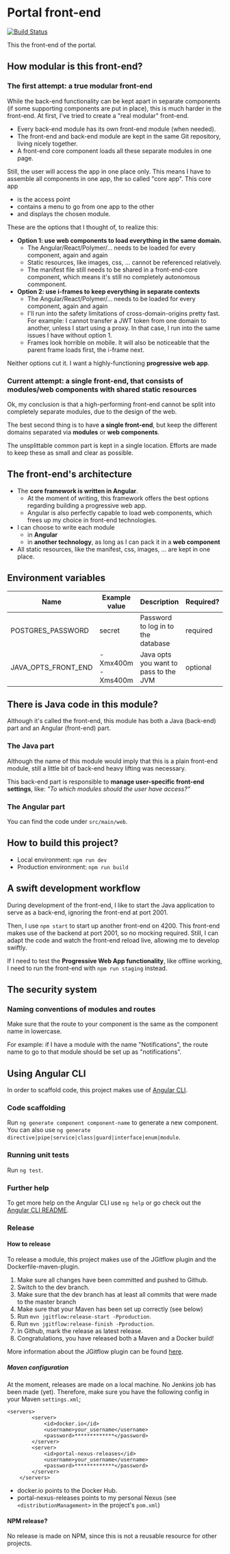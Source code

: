 # Portal front-end
[![Build Status](https://server.stijnhooft.be/jenkins/buildStatus/icon?job=portal-front-end/master)](https://server.stijnhooft.be/jenkins/job/portal-front-end/job/master/)

This the front-end of the portal.

## How modular is this front-end?

### The first attempt: a true modular front-end
While the back-end functionality can be kept apart in separate components (if some supporting components are put in place), this is much harder in the front-end.
At first, I've tried to create a "real modular" front-end. 

* Every back-end module has its own front-end module (when needed).
* The front-end and back-end module are kept in the same Git repository, living nicely together.
* A front-end core component loads all these separate modules in one page.

Still, the user will access the app in one place only. This means I have to assemble all components in one app, the so called "core app".
This core app 
* is the access point
* contains a menu to go from one app to the other
* and displays the chosen module.

These are the options that I thought of, to realize this:

* **Option 1: use web components to load everything in the same domain.**
    * The Angular/React/Polymer/... needs to be loaded for every component, again and again
    * Static resources, like images, css, ... cannot be referenced relatively.
    * The manifest file still needs to be shared in a front-end-core component, which means it's still no completely autonomous commponent.
* **Option 2: use i-frames to keep everything in separate contexts**
    * The Angular/React/Polymer/... needs to be loaded for every component, again and again
    * I'll run into the safety limitations of cross-domain-origins pretty fast. For example: I cannot transfer a JWT token from one domain to another, unless I start using a proxy. In that case, I run into the same issues I have without option 1.
    * Frames look horrible on mobile. It will also be noticeable that the parent frame loads first, the i-frame next.

Neither options cut it. I want a highly-functioning **progressive web app**. 

### Current attempt: a single front-end, that consists of modules/web components with shared static resources
Ok, my conclusion is that a high-performing front-end cannot be split into completely separate modules, due to the design of the web.

The best second thing is to have **a single front-end**, but keep the different domains separated via **modules** or **web components**.

The unsplittable common part is kept in a single location. Efforts are made to keep these as small and clear as possible.

## The front-end's architecture
* The **core framework is written in Angular**.
    * At the moment of writing, this framework offers the best options regarding building a progressive web app.
    * Angular is also perfectly capable to load web components, which frees up my choice in front-end technologies.
* I can choose to write each module
    * in **Angular**
    * in **another technology**, as long as I can pack it in a **web component**
* All static resources, like the manifest, css, images, ... are kept in one place.

## Environment variables
| Name                | Example value     | Description                           | Required? |
|---------------------|-------------------|---------------------------------------|-----------|
| POSTGRES_PASSWORD   | secret            | Password to log in to the database    | required  |
| JAVA_OPTS_FRONT_END | -Xmx400m -Xms400m | Java opts you want to pass to the JVM | optional  |



## There is Java code in this module?
Although it's called the front-end, this module has both a Java (back-end) part and an Angular (front-end) part.

### The Java part
Although the name of this module would imply that this is a plain front-end module, still a little bit of back-end heavy lifting was necessary.

This back-end part is responsible to **manage user-specific front-end settings**, like: *"To which modules should the user have access?"*

### The Angular part

You can find the code under ``src/main/web``.

## How to build this project?
* Local environment: ``npm run dev``
* Production environment: ``npm run build``


## A swift development workflow
During development of the front-end, I like to start the Java application to serve as a back-end, ignoring the front-end at port 2001.

Then, I use ``npm start`` to start up another front-end on 4200. This front-end makes use of the backend at port 2001, so no mocking required. Still, I can adapt the code and watch the front-end reload live, allowing me to develop swiftly.

If I need to test the **Progressive Web App functionality**, like offline working, I need to run the front-end with ``npm run staging`` instead.


## The security system
### Naming conventions of modules and routes
Make sure that the route to your component is the same as the component name in lowercase.

For example: if I have a module with the name "Notifications", the route name to go to that module should be set up as "notifications".


## Using Angular CLI
In order to scaffold code, this project makes use of [Angular CLI](https://github.com/angular/angular-cli).

### Code scaffolding
Run `ng generate component component-name` to generate a new component. You can also use `ng generate directive|pipe|service|class|guard|interface|enum|module`.

### Running unit tests

Run `ng test`.

### Further help

To get more help on the Angular CLI use `ng help` or go check out the [Angular CLI README](https://github.com/angular/angular-cli/blob/master/README.md).

### Release
#### How to release
To release a module, this project makes use of the JGitflow plugin and the Dockerfile-maven-plugin.

1. Make sure all changes have been committed and pushed to Github.
1. Switch to the dev branch.
1. Make sure that the dev branch has at least all commits that were made to the master branch
1. Make sure that your Maven has been set up correctly (see below)
1. Run `mvn jgitflow:release-start -Pproduction`.
1. Run `mvn jgitflow:release-finish -Pproduction`.
1. In Github, mark the release as latest release.
1. Congratulations, you have released both a Maven and a Docker build!

More information about the JGitflow plugin can be found [here](https://gist.github.com/lemiorhan/97b4f827c08aed58a9d8).

##### Maven configuration
At the moment, releases are made on a local machine. No Jenkins job has been made (yet).
Therefore, make sure you have the following config in your Maven `settings.xml`;

````$xml
<servers>
		<server>
			<id>docker.io</id>
			<username>your_username</username>
			<password>*************</password>
		</server>
		<server>
			<id>portal-nexus-releases</id>
			<username>your_username</username>
            <password>*************</password>
		</server>
	</servers>
````
* docker.io points to the Docker Hub.
* portal-nexus-releases points to my personal Nexus (see `<distributionManagement>` in the project's `pom.xml`)

#### NPM release?
No release is made on NPM, since this is not a reusable resource for other projects.
